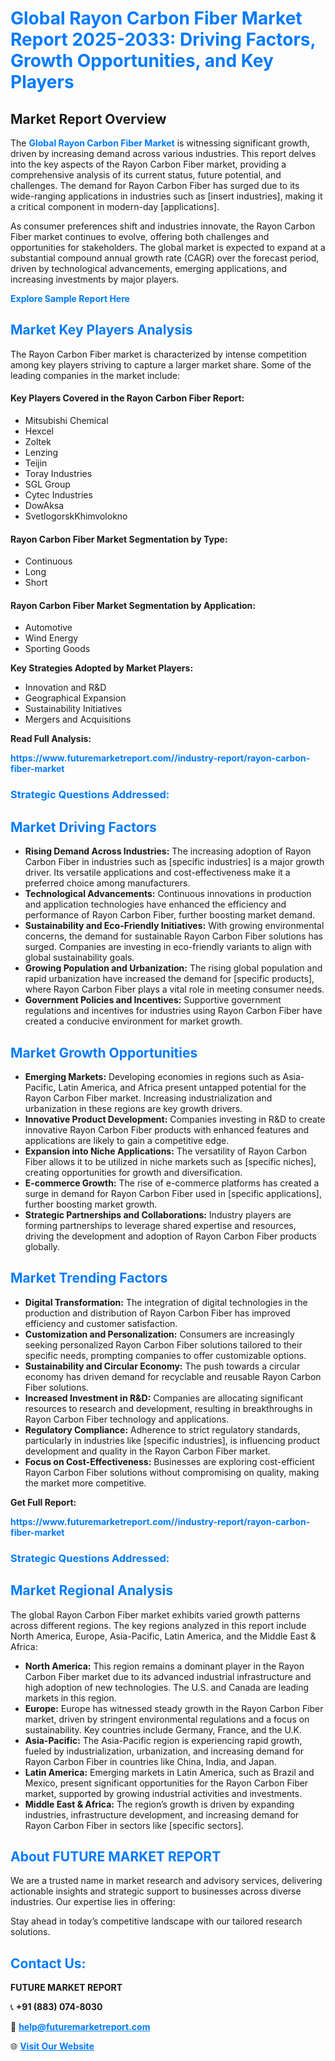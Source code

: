 <h1 style="color: #007BFF;">Global Rayon Carbon Fiber Market Report 2025-2033: Driving Factors, Growth Opportunities, and Key Players</h1>

<section id="overview">
<h2>Market Report Overview</h2>
<p>The <a href="https://www.futuremarketreport.com//industry-report/rayon-carbon-fiber-market" style="color: #007BFF; text-decoration: none;"><strong>Global Rayon Carbon Fiber Market</strong></a> is witnessing significant growth, driven by increasing demand across various industries. This report delves into the key aspects of the Rayon Carbon Fiber market, providing a comprehensive analysis of its current status, future potential, and challenges. The demand for Rayon Carbon Fiber has surged due to its wide-ranging applications in industries such as [insert industries], making it a critical component in modern-day [applications].</p>
<p>As consumer preferences shift and industries innovate, the Rayon Carbon Fiber market continues to evolve, offering both challenges and opportunities for stakeholders. The global market is expected to expand at a substantial compound annual growth rate (CAGR) over the forecast period, driven by technological advancements, emerging applications, and increasing investments by major players.</p>
</section>

<section id="overview">
<p><a href="https://www.futuremarketreport.com//request-sample/reportId=59834" style="color: #007BFF; text-decoration: none;"><strong>Explore Sample Report Here</strong></a></p>
</section>

<section id="key-players">
<h2 style="color: #007BFF;">Market Key Players Analysis</h2>
<p>The Rayon Carbon Fiber market is characterized by intense competition among key players striving to capture a larger market share. Some of the leading companies in the market include:</p>
<h4>Key Players Covered in the Rayon Carbon Fiber Report:</h4>
<ul><li>Mitsubishi Chemical</li><li>Hexcel</li><li>Zoltek</li><li>Lenzing</li><li>Teijin</li><li>Toray Industries</li><li>SGL Group</li><li>Cytec Industries</li><li>DowAksa</li><li>SvetlogorskKhimvolokno</li></ul>
<h4>Rayon Carbon Fiber Market Segmentation by Type:</h4>
<ul><li>Continuous</li><li>Long</li><li>Short</li></ul>

<h4>Rayon Carbon Fiber Market Segmentation by Application:</h4>
<ul><li>Automotive</li><li>Wind Energy</li><li>Sporting Goods</li></ul>
<p><strong>Key Strategies Adopted by Market Players:</strong></p>
<ul>
<li>Innovation and R&D</li>
<li>Geographical Expansion</li>
<li>Sustainability Initiatives</li>
<li>Mergers and Acquisitions</li>
</ul>
</section>

<section>
<p><strong>Read Full Analysis: </strong></p><a href="https://www.futuremarketreport.com//industry-report/rayon-carbon-fiber-market" style="color: #007BFF; text-decoration: none;"><strong>https://www.futuremarketreport.com//industry-report/rayon-carbon-fiber-market</strong></a>
<h3 style="color: #007BFF;">Strategic Questions Addressed:</h3>
</section>

<section id="driving-factors">
<h2 style="color: #007BFF;">Market Driving Factors</h2>
<ul>
<li><strong>Rising Demand Across Industries:</strong> The increasing adoption of Rayon Carbon Fiber in industries such as [specific industries] is a major growth driver. Its versatile applications and cost-effectiveness make it a preferred choice among manufacturers.</li>
<li><strong>Technological Advancements:</strong> Continuous innovations in production and application technologies have enhanced the efficiency and performance of Rayon Carbon Fiber, further boosting market demand.</li>
<li><strong>Sustainability and Eco-Friendly Initiatives:</strong> With growing environmental concerns, the demand for sustainable Rayon Carbon Fiber solutions has surged. Companies are investing in eco-friendly variants to align with global sustainability goals.</li>
<li><strong>Growing Population and Urbanization:</strong> The rising global population and rapid urbanization have increased the demand for [specific products], where Rayon Carbon Fiber plays a vital role in meeting consumer needs.</li>
<li><strong>Government Policies and Incentives:</strong> Supportive government regulations and incentives for industries using Rayon Carbon Fiber have created a conducive environment for market growth.</li>
</ul>
</section>

<section id="growth-opportunities">
<h2 style="color: #007BFF;">Market Growth Opportunities</h2>
<ul>
<li><strong>Emerging Markets:</strong> Developing economies in regions such as Asia-Pacific, Latin America, and Africa present untapped potential for the Rayon Carbon Fiber market. Increasing industrialization and urbanization in these regions are key growth drivers.</li>
<li><strong>Innovative Product Development:</strong> Companies investing in R&D to create innovative Rayon Carbon Fiber products with enhanced features and applications are likely to gain a competitive edge.</li>
<li><strong>Expansion into Niche Applications:</strong> The versatility of Rayon Carbon Fiber allows it to be utilized in niche markets such as [specific niches], creating opportunities for growth and diversification.</li>
<li><strong>E-commerce Growth:</strong> The rise of e-commerce platforms has created a surge in demand for Rayon Carbon Fiber used in [specific applications], further boosting market growth.</li>
<li><strong>Strategic Partnerships and Collaborations:</strong> Industry players are forming partnerships to leverage shared expertise and resources, driving the development and adoption of Rayon Carbon Fiber products globally.</li>
</ul>
</section>

<section id="trending-factors">
<h2 style="color: #007BFF;">Market Trending Factors</h2>
<ul>
<li><strong>Digital Transformation:</strong> The integration of digital technologies in the production and distribution of Rayon Carbon Fiber has improved efficiency and customer satisfaction.</li>
<li><strong>Customization and Personalization:</strong> Consumers are increasingly seeking personalized Rayon Carbon Fiber solutions tailored to their specific needs, prompting companies to offer customizable options.</li>
<li><strong>Sustainability and Circular Economy:</strong> The push towards a circular economy has driven demand for recyclable and reusable Rayon Carbon Fiber solutions.</li>
<li><strong>Increased Investment in R&D:</strong> Companies are allocating significant resources to research and development, resulting in breakthroughs in Rayon Carbon Fiber technology and applications.</li>
<li><strong>Regulatory Compliance:</strong> Adherence to strict regulatory standards, particularly in industries like [specific industries], is influencing product development and quality in the Rayon Carbon Fiber market.</li>
<li><strong>Focus on Cost-Effectiveness:</strong> Businesses are exploring cost-efficient Rayon Carbon Fiber solutions without compromising on quality, making the market more competitive.</li>
</ul>
</section>

<section>
<p><strong>Get Full Report: </strong></p><a href="https://www.futuremarketreport.com//industry-report/rayon-carbon-fiber-market" style="color: #007BFF; text-decoration: none;"><strong>https://www.futuremarketreport.com//industry-report/rayon-carbon-fiber-market</strong></a>
<h3 style="color: #007BFF;">Strategic Questions Addressed:</h3>
</section>


<section id="regional-analysis">
<h2 style="color: #007BFF;">Market Regional Analysis</h2>
<p>The global Rayon Carbon Fiber market exhibits varied growth patterns across different regions. The key regions analyzed in this report include North America, Europe, Asia-Pacific, Latin America, and the Middle East & Africa:</p>
<ul>
<li><strong>North America:</strong> This region remains a dominant player in the Rayon Carbon Fiber market due to its advanced industrial infrastructure and high adoption of new technologies. The U.S. and Canada are leading markets in this region.</li>
<li><strong>Europe:</strong> Europe has witnessed steady growth in the Rayon Carbon Fiber market, driven by stringent environmental regulations and a focus on sustainability. Key countries include Germany, France, and the U.K.</li>
<li><strong>Asia-Pacific:</strong> The Asia-Pacific region is experiencing rapid growth, fueled by industrialization, urbanization, and increasing demand for Rayon Carbon Fiber in countries like China, India, and Japan.</li>
<li><strong>Latin America:</strong> Emerging markets in Latin America, such as Brazil and Mexico, present significant opportunities for the Rayon Carbon Fiber market, supported by growing industrial activities and investments.</li>
<li><strong>Middle East & Africa:</strong> The region’s growth is driven by expanding industries, infrastructure development, and increasing demand for Rayon Carbon Fiber in sectors like [specific sectors].</li>
</ul>
</section>

<footer>
<h2 style="color: #007BFF;">About FUTURE MARKET REPORT</h2>
<p>We are a trusted name in market research and advisory services, delivering actionable insights and strategic support to businesses across diverse industries. Our expertise lies in offering:</p>

<p>Stay ahead in today’s competitive landscape with our tailored research solutions.</p>

<h2 style="color: #007BFF;">Contact Us:</h2>
<p><strong>FUTURE MARKET REPORT</strong></p>
<p>📞 <strong>+91 (883) 074-8030</strong></p>
<p>📧 <strong><a href="mailto:help@futuremarketreport.com" style="color: #007BFF;">help@futuremarketreport.com</a></strong></p>
<p>🌐 <strong><a href="https://www.futuremarketreport.com/" style="color: #007BFF;">Visit Our Website</a></strong></p>
</footer>